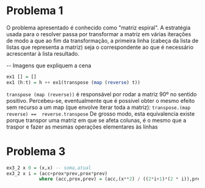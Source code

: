 # Problema 1

O problema apresentado é conhecido como "matriz espiral".
A estratégia usada para o resolver passa por transformar a matriz em várias iterações de modo a que ao fim da transformação, a primeira linha (cabeça da lista de listas que representa a matriz) seja o correspondente ao que é necessário acrescentar à lista resultado.

-- Imagens que expliquem a cena

```hs
ex1 [] = []
ex1 (h:t) = h ++ ex1(transpose (map (reverse) t))
```

`transpose (map (reverse))` é responsável por rodar a matriz 90º no sentido positivo.
Percebeu-se, eventualmente que é possivel obter o mesmo efeito sem recurso a um map (que envolve iterar toda a matriz):
`transpose.(map reverse) ==  reverse.transpose`
De grosso modo, esta equivalencia existe porque transpor uma matriz em que se afeta colunas, é o mesmo que a traspor e fazer as mesmas operações elementares às linhas



# Problema 3
```hs
ex3_2 x 0 = (x,x) -- soma,atual
ex3_2 x i = (acc+prox*prev,prox*prev)
            where (acc,prox,prev) = (acc,(x**2) / ((2*i+1)*(2 * i)),prev)  where (acc,prev) = ex3_2 x (i-1) ```